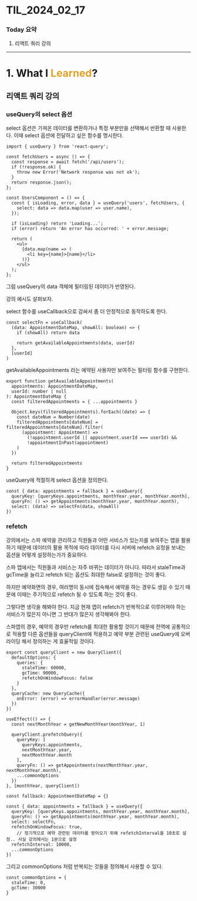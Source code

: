 # TIL_2024_02_17

### Today 요약

1. 리액트 쿼리 강의

---


# 1. What I <span style="color: #e2a029">Learned</span>?


## 리액트 쿼리 강의

### useQuery의 select 옵션

select 옵션은 가져온 데이터를 변환하거나 특정 부분만을 선택해서 반환할 때 사용한다. 이때 select 옵션에 전달하고 싶은 함수를 명시한다.

```tsx
import { useQuery } from 'react-query';

const fetchUsers = async () => {
  const response = await fetch('/api/users');
  if (!response.ok) {
    throw new Error('Network response was not ok');
  }
  return response.json();
};

const UsersComponent = () => {
  const { isLoading, error, data } = useQuery('users', fetchUsers, {
    select: data => data.map(user => user.name),
  });

  if (isLoading) return 'Loading...';
  if (error) return 'An error has occurred: ' + error.message;

  return (
    <ul>
      {data.map(name => (
        <li key={name}>{name}</li>
      ))}
    </ul>
  );
};
```

그럼 useQuery의 data 객체에 필터링된 데이터가 반영된다. 

강의 예시도 살펴보자.

select 함수를 useCallback으로 감싸서 좀 더 안정적으로 동작하도록 한다.

```tsx
const selectFn = useCallback(
  (data: AppointmentDateMap, showAll: boolean) => {
    if (showAll) return data

    return getAvailableAppointments(data, userId)
  },
  [userId]
)
```

getAvailableAppointments 라는 예약된 사용자만 보여주는 필터링 함수를 구현한다.

```tsx
export function getAvailableAppointments(
  appointments: AppointmentDateMap,
  userId: number | null
): AppointmentDateMap {
  const filteredAppointments = { ...appointments }

  Object.keys(filteredAppointments).forEach((date) => {
    const dateNum = Number(date)
    filteredAppointments[dateNum] = filteredAppointments[dateNum].filter(
      (appointment: Appointment) =>
        (!appointment.userId || appointment.userId === userId) &&
        !appointmentInPast(appointment)
    )
  })

  return filteredAppointments
}
```

useQuery에 적절하게 select 옵션을 정의한다.

```tsx
const { data: appointments = fallback } = useQuery({
  queryKey: [queryKeys.appointments, monthYear.year, monthYear.month],
  queryFn: () => getAppointments(monthYear.year, monthYear.month),
  select: (data) => selectFn(data, showAll)
})
```

### refetch

강의에서는 스파 예약을 관리하고 직원들과 어떤 서비스가 있는지를 보여주는 앱을 활용하기 때문에 데이터의 활용 목적에 따라 데이터를 다시 서버에 refetch 요청을 보내는 옵션을 어떻게 설정하는가가 중요하다.

스파 앱에서는 직원들과 서비스는 자주 바뀌는 데이터가 아니다. 따라서 staleTime과 gcTime을 늘리고 refetch 되는 옵션도 최대한 false로 설정하는 것이 좋다. 

하지만 예약화면의 경우, 여러명이 동시에 접속해서 예약을 하는 경우도 생길 수 있기 때문에 이때는 주기적으로 refetch 될 수 있도록 하는 것이 좋다. 

그렇다면 생각을 해봐야 한다. 지금 현재 앱이 refetch가 반복적으로 이루어져야 하는 서비스가 많은지 아니면 그 반대가 많은지 생각해봐야 한다. 

스파앱의 경우, 예약의 경우만 refetch를 최대한 활용할 것이기 때문에 전역에 공통적으로 적용할 다른 옵션들을 queryClient에 적용하고 예약 부분 관련된 useQuery에 오버라이딩 해서 정의하는 게 효율적일 것이다. 

```tsx
export const queryClient = new QueryClient({
  defaultOptions: {
    queries: {
      staleTime: 60000,
      gcTime: 90000,
      refetchOnWindowFocus: false
    }
  },
  queryCache: new QueryCache({
    onError: (error) => errorHandler(error.message)
  })
})
```

```tsx
useEffect(() => {
  const nextMonthYear = getNewMonthYear(monthYear, 1)

  queryClient.prefetchQuery({
    queryKey: [
      queryKeys.appointments,
      nextMonthYear.year,
      nextMonthYear.month
    ],
    queryFn: () => getAppointments(nextMonthYear.year, nextMonthYear.month),
    ...commonOptions
  })
}, [monthYear, queryClient])

const fallback: AppointmentDateMap = {}

const { data: appointments = fallback } = useQuery({
  queryKey: [queryKeys.appointments, monthYear.year, monthYear.month],
  queryFn: () => getAppointments(monthYear.year, monthYear.month),
  select: selectFn,
  refetchOnWindowFocus: true,
	// 정기적으로 예약 관련된 데이터를 받아오기 위해 refetchInterval을 10초로 설정.. 사실 강의에서는 1분으로 설정
  refetchInterval: 10000,
  ...commonOptions
})
```

그리고 commonOptions 처럼 반복되는 것들을 정의해서 사용할 수 있다.

```tsx
const commonOptions = {
  staleTime: 0,
  gcTime: 30000
}
```